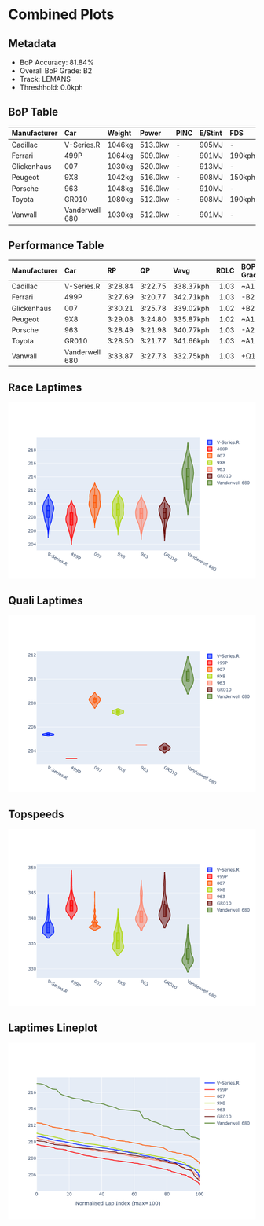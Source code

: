 # Combined Plots

## Metadata

- BoP Accuracy: 81.84%
- Overall BoP Grade: B2
- Track: LEMANS
- Threshhold: 0.0kph

## BoP Table
| Manufacturer   | Car            | Weight   | Power   | PINC   | E/Stint   | FDS    |
|:---------------|:---------------|:---------|:--------|:-------|:----------|:-------|
| Cadillac       | V-Series.R     | 1046kg   | 513.0kw | -      | 905MJ     | -      |
| Ferrari        | 499P           | 1064kg   | 509.0kw | -      | 901MJ     | 190kph |
| Glickenhaus    | 007            | 1030kg   | 520.0kw | -      | 913MJ     | -      |
| Peugeot        | 9X8            | 1042kg   | 516.0kw | -      | 908MJ     | 150kph |
| Porsche        | 963            | 1048kg   | 516.0kw | -      | 910MJ     | -      |
| Toyota         | GR010          | 1080kg   | 512.0kw | -      | 908MJ     | 190kph |
| Vanwall        | Vanderwell 680 | 1030kg   | 512.0kw | -      | 901MJ     | -      |

## Performance Table
| Manufacturer   | Car            | RP      | QP      | Vavg      |   RDLC | BOP-Grade   | Match   |
|:---------------|:---------------|:--------|:--------|:----------|-------:|:------------|:--------|
| Cadillac       | V-Series.R     | 3:28.84 | 3:22.75 | 338.37kph |   1.03 | ~A1         | 97.91%  |
| Ferrari        | 499P           | 3:27.69 | 3:20.77 | 342.71kph |   1.03 | -B2         | 82.38%  |
| Glickenhaus    | 007            | 3:30.21 | 3:25.78 | 339.02kph |   1.02 | +B2         | 84.23%  |
| Peugeot        | 9X8            | 3:29.08 | 3:24.80 | 335.87kph |   1.02 | ~A1         | 99.58%  |
| Porsche        | 963            | 3:28.49 | 3:21.98 | 340.77kph |   1.03 | -A2         | 94.48%  |
| Toyota         | GR010          | 3:28.50 | 3:21.77 | 341.66kph |   1.03 | ~A1         | 95.24%  |
| Vanwall        | Vanderwell 680 | 3:33.87 | 3:27.73 | 332.75kph |   1.03 | +Ω1         | 19.05%  |

## Race Laptimes
![Race Laptimes](images/race_violin.png)

## Quali Laptimes
![Quali Laptimes](images/quali_violin.png)

## Topspeeds
![Topspeeds](images/topspeed_violin.png)

## Laptimes Lineplot
![Laptimes Lineplot](images/laptime_line.png)


